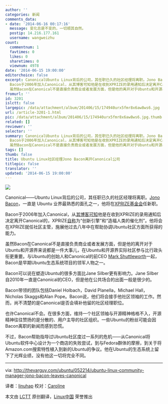 ```yaml
---
author: ''
categories: 新闻
comments_data:
- date: '2014-06-16 00:17:16'
  message: 变化总是不变的，一切顺其自然。
  postip: 14.216.177.161
  username: wangweizhu
count:
  commentnum: 1
  favtimes: 0
  likes: 0
  sharetimes: 0
  viewnum: 4978
date: '2014-06-15 19:00:00'
editorchoice: false
excerpt: CanonicalUbuntu Linux背后的公司，其任职已久的社区经理将离职。Jono Bacon，一直是 Ubuntu 业界最熟悉的面孔之一，他将在XPRIZE基金会任新职。
  Bacon于2006年加入Canonical，从其博客可知他是在收到XPRIZE的录用通知后决定离开Canonical的，XPRIZE自称为创新引擎和造福人类的催化剂。他将会在XPRIZE就任社区主管，施展他过去八年中在帮助协调Ubuntu社区方面所获得的能力。
  虽然Bacon在Canonical不是直接负责商业或者发展方面，但是他的离开对于Ubuntu和开源界来说都是一件大事儿，在Ubuntu和开源界实际社区参与比行政头衔更重要。与Ubun
fromurl: ''
id: 3201
islctt: false
largepic: /data/attachment/album/201406/15/174940urx5fmr8x6aw8ws6.jpg
url: /article-3201-1.html
pic: /data/attachment/album/201406/15/174940urx5fmr8x6aw8ws6.jpg.thumb.jpg
related: []
reviewer: ''
selector: ''
summary: CanonicalUbuntu Linux背后的公司，其任职已久的社区经理将离职。Jono Bacon，一直是 Ubuntu 业界最熟悉的面孔之一，他将在XPRIZE基金会任新职。
  Bacon于2006年加入Canonical，从其博客可知他是在收到XPRIZE的录用通知后决定离开Canonical的，XPRIZE自称为创新引擎和造福人类的催化剂。他将会在XPRIZE就任社区主管，施展他过去八年中在帮助协调Ubuntu社区方面所获得的能力。
  虽然Bacon在Canonical不是直接负责商业或者发展方面，但是他的离开对于Ubuntu和开源界来说都是一件大事儿，在Ubuntu和开源界实际社区参与比行政头衔更重要。与Ubun
tags: []
thumb: false
title: Ubuntu Linux社区经理Jono Bacon离开Canonical公司
titlepic: false
translator: ''
updated: '2014-06-15 19:00:00'
---
```


![](/data/attachment/album/201406/15/174940urx5fmr8x6aw8ws6.jpg)


Canonical——Ubuntu Linux背后的公司，其任职已久的社区经理将离职。[Jono Bacon](http://www.jonobacon.org/)，一直是 Ubuntu 业界最熟悉的面孔之一，他将在[XPRIZE基金会](http://www.xprize.org/)任新职。


Bacon于2006年加入Canonical，从[其博客可知](http://www.jonobacon.org/2014/05/19/goodbye-canonical-hello-xprize/)他是在收到XPRIZE的录用通知后决定离开Canonical的，XPRIZE[自称](http://www.xprize.org/about/who-we-are)为“创新引擎”和“造福人类的催化剂”。他将会在XPRIZE就任社区主管，施展他过去八年中在帮助协调Ubuntu社区方面所获得的能力。


虽然Bacon在Canonical不是直接负责商业或者发展方面，但是他的离开对于Ubuntu和开源界来说都是一件大事儿，在Ubuntu和开源界实际社区参与比行政头衔更重要。与Ubuntu的创始人和Canonical的前CEO [Mark Shuttleworth](http://markshuttleworth.com/)一起，Bacon是早期Ubuntu生态系统项目的领军人物之一。


Bacon可以说在塑造Ubuntu的很多方面比Jane Silber更有影响力。Jane Silber自2010年一直是Canonical的CEO，但是他在公共场合的出面一般是很少的。


Bacon带领的团队包括Daniel Holbach，David Planella，Michael Hall，Nicholas Skaggs和Alan Pope。Bacon说，他们将会接手他社区领袖的工作。然而，尚不清楚的是Canonical是否会填补他留的社区经理职位。


也许Canonical不会。在很多方面，维持一个社区领袖与开源精神格格不入，开源精神往往赞扬的是分散的、用户主导的社区组织。一些Ubuntu的粉丝可能会因Bacon离职的新闻而感到恐慌。


不过，Bacon帮助指导过Ubuntu社区度过一系列的危机——从Canonical将Ubuntu软件中心设计为一个商店的失败尝试，到与Fedora群体的摩擦，到关于将Amazon.com搜索特性植入到新的Ubuntu的争议。他在Ubuntu的生态系统上留下了光辉业绩，没有他这一切将完全不同。




---


via: <http://thevarguy.com/ubuntu/052214/ubuntu-linux-community-manager-jono-bacon-leaves-canonical>


译者：[linuhap](https://github.com/linuhap) 校对：[Caroline](https://github.com/carolinewuyan)


本文由 [LCTT](https://github.com/LCTT/TranslateProject) 原创翻译，[Linux中国](http://linux.cn/) 荣誉推出